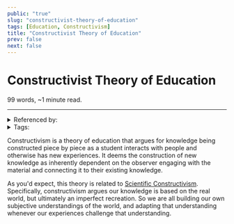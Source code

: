 ```yaml
---
public: "true"
slug: "constructivist-theory-of-education"
tags: [Education, Constructivism]
title: "Constructivist Theory of Education"
prev: false
next: false
---
```

<script setup>
import { data } from '../../git.data.ts';
import { useData } from 'vitepress';
const pageData = useData();
</script>
<h1 class="p-name">Constructivist Theory of Education</h1>
<p>99 words, ~1 minute read. <span v-html="data[`site/${pageData.page.value.relativePath}`]" /></p>
<hr/>

<details><summary>Referenced by:</summary><a href="/garden/anti-intellectualism/index.md">Anti-Intellectualism</a><a href="/garden/constructionism/index.md">Constructionism</a><a href="/garden/motivation/index.md">Motivation</a></details>

<details><summary>Tags:</summary><a href="/garden/education/index.md">Education</a><a href="/garden/constructivism/index.md">Constructivism</a></details>

Constructivism is a theory of education that argues for knowledge being constructed piece by piece as a student interacts with people and otherwise has new experiences. It deems the construction of new knowledge as inherently dependent on the observer engaging with the material and connecting it to their existing knowledge.

As you'd expect, this theory is related to [Scientific Constructivism](/garden/scientific-constructivism/index.md). Specifically, constructivism argues our knowledge is based on the real world, but ultimately an imperfect recreation. So we are all building our own subjective understandings of the world, and adapting that understanding whenever our experiences challenge that understanding.